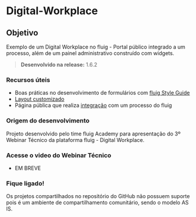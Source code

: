 # Digital-Workplace

Objetivo
----
Exemplo de um Digital Workplace no fluig - Portal público integrado a um processo, além de um painel administrativo construído com widgets.

> **Desenvolvido na release:** 1.6.2

### Recursos úteis

* Boas práticas no desenvolvimento de formulários com [fluig Style Guide](http://style.fluig.com/)
* [Layout customizado](http://tdn.totvs.com/pages/viewpage.action?pageId=113803693#ConstruçãodeWidgetseLayouts-CriaçãodeLayout)
* Página pública que realiza [integração](http://tdn.totvs.com/pages/viewpage.action?pageId=73082260) com um processo do fluig 

### Origem do desenvolvimento

Projeto desenvolvido pelo time fluig Academy para apresentação do 3º Webinar Técnico da plataforma fluig - Digital Workplace. 

### Acesse o video do Webinar Técnico

* EM BREVE

### Fique ligado!

Os projetos compartilhados no repositório do GitHub não possuem suporte pois é um ambiente de compartilhamento comunitário, sendo o modelo AS IS. 
